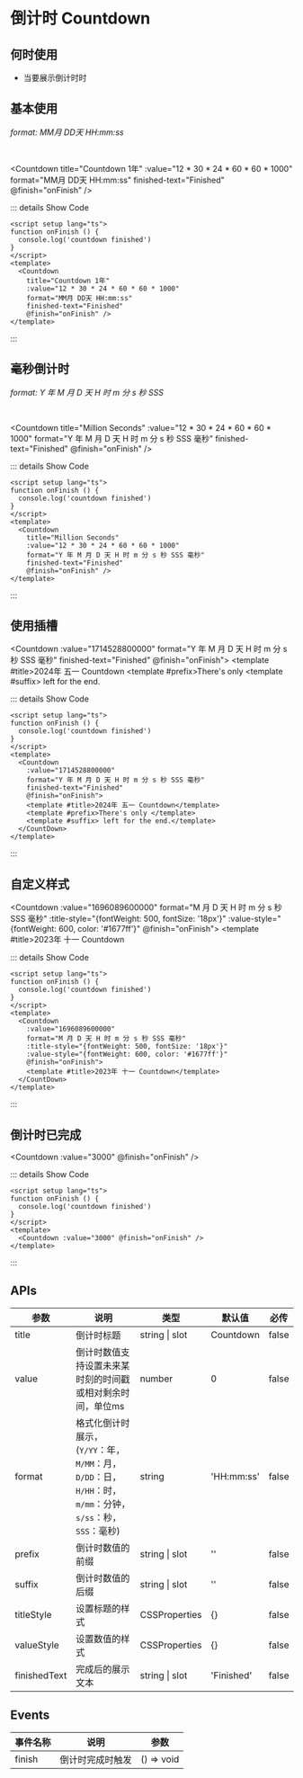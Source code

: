 # 倒计时 Countdown<BackTop />

## 何时使用

- 当要展示倒计时时

<script setup lang="ts">
function onFinish () {
  console.log('countdown finished')
}
</script>

## 基本使用

*format: MM月 DD天 HH:mm:ss*

<br/>

<Countdown
  title="Countdown 1年"
  :value="12 * 30 * 24 * 60 * 60 * 1000"
  format="MM月 DD天 HH:mm:ss"
  finished-text="Finished"
  @finish="onFinish" />

::: details Show Code

```vue
<script setup lang="ts">
function onFinish () {
  console.log('countdown finished')
}
</script>
<template>
  <Countdown
    title="Countdown 1年"
    :value="12 * 30 * 24 * 60 * 60 * 1000"
    format="MM月 DD天 HH:mm:ss"
    finished-text="Finished"
    @finish="onFinish" />
</template>
```

:::

## 毫秒倒计时

*format: Y 年 M 月 D 天 H 时 m 分 s 秒 SSS*

<br/>

<Countdown
  title="Million Seconds"
  :value="12 * 30 * 24 * 60 * 60 * 1000"
  format="Y 年 M 月 D 天 H 时 m 分 s 秒 SSS 毫秒"
  finished-text="Finished"
  @finish="onFinish" />

::: details Show Code

```vue
<script setup lang="ts">
function onFinish () {
  console.log('countdown finished')
}
</script>
<template>
  <Countdown
    title="Million Seconds"
    :value="12 * 30 * 24 * 60 * 60 * 1000"
    format="Y 年 M 月 D 天 H 时 m 分 s 秒 SSS 毫秒"
    finished-text="Finished"
    @finish="onFinish" />
</template>
```

:::

## 使用插槽

<Countdown
  :value="1714528800000"
  format="Y 年 M 月 D 天 H 时 m 分 s 秒 SSS 毫秒"
  finished-text="Finished"
  @finish="onFinish">
  <template #title>2024年 五一 Countdown</template>
  <template #prefix>There's only </template>
  <template #suffix> left for the end.</template>
</CountDown>

::: details Show Code

```vue
<script setup lang="ts">
function onFinish () {
  console.log('countdown finished')
}
</script>
<template>
  <Countdown
    :value="1714528800000"
    format="Y 年 M 月 D 天 H 时 m 分 s 秒 SSS 毫秒"
    finished-text="Finished"
    @finish="onFinish">
    <template #title>2024年 五一 Countdown</template>
    <template #prefix>There's only </template>
    <template #suffix> left for the end.</template>
  </CountDown>
</template>
```

:::

## 自定义样式

<Countdown
  :value="1696089600000"
  format="M 月 D 天 H 时 m 分 s 秒 SSS 毫秒"
  :title-style="{fontWeight: 500, fontSize: '18px'}"
  :value-style="{fontWeight: 600, color: '#1677ff'}"
  @finish="onFinish">
  <template #title>2023年 十一 Countdown</template>
</CountDown>

::: details Show Code

```vue
<script setup lang="ts">
function onFinish () {
  console.log('countdown finished')
}
</script>
<template>
  <Countdown
    :value="1696089600000"
    format="M 月 D 天 H 时 m 分 s 秒 SSS 毫秒"
    :title-style="{fontWeight: 500, fontSize: '18px'}"
    :value-style="{fontWeight: 600, color: '#1677ff'}"
    @finish="onFinish">
    <template #title>2023年 十一 Countdown</template>
  </CountDown>
</template>
```

:::

## 倒计时已完成

<Countdown :value="3000" @finish="onFinish" />

::: details Show Code

```vue
<script setup lang="ts">
function onFinish () {
  console.log('countdown finished')
}
</script>
<template>
  <Countdown :value="3000" @finish="onFinish" />
</template>
```

:::

## APIs

参数 | 说明 | 类型 | 默认值 | 必传
-- | -- | -- | -- | --
title | 倒计时标题 | string &#124; slot | Countdown | false
value | 倒计时数值支持设置未来某时刻的时间戳或相对剩余时间，单位ms | number | 0 | false
format | 格式化倒计时展示，(`Y/YY`：年，`M/MM`：月，`D/DD`：日，`H/HH`：时，`m/mm`：分钟，`s/ss`：秒，`SSS`：毫秒) | string | 'HH:mm:ss' | false
prefix | 倒计时数值的前缀 | string &#124; slot | '' | false
suffix | 倒计时数值的后缀 | string &#124; slot | '' | false
titleStyle | 设置标题的样式 | CSSProperties | {} | false
valueStyle | 设置数值的样式 | CSSProperties | {} | false
finishedText | 完成后的展示文本 | string &#124; slot | 'Finished' | false

## Events

事件名称 | 说明 | 参数
-- | -- | --
finish | 倒计时完成时触发 | () => void
